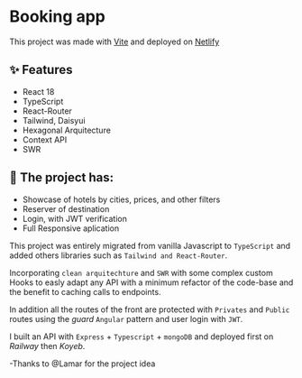 # Booking app

This project was made with [Vite](https://vitejs.dev) and deployed on [Netlify](https://netlify.com/)
## ✨ Features
- React 18
- TypeScript
- React-Router
- Tailwind, Daisyui 
- Hexagonal Arquitecture
- Context API
- SWR
## 

## 📝 The project has:
- Showcase of hotels by cities, prices, and other filters
- Reserver of destination 
- Login, with JWT verification
- Full Responsive aplication

This project was entirely migrated from vanilla Javascript to `TypeScript` and added others libraries such as `Tailwind and React-Router`.

Incorporating `clean arquitechture` and `SWR` with some complex custom Hooks to easly adapt any API with a minimum refactor of the code-base and the benefit to caching calls to endpoints.

In addition all the routes of the front are protected with `Privates` and `Public` routes using the _guard_ `Angular` pattern and user login with `JWT`.

I built an API with `Express` + `Typescript` + `mongoDB` and deployed first on _Railway_ then _Koyeb_.

-Thanks to @Lamar for the project idea